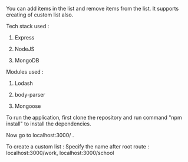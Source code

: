 You can add items in the list and remove items from the list. It supports creating of custom list also.

Tech stack used :

1) Express

2) NodeJS

3) MongoDB


Modules used :

1) Lodash

2) body-parser

3) Mongoose


To run the application, first clone the repository and run command "npm install" to install the dependencies.

Now go to localhost:3000/ .

To create a custom list : Specify the name after root route : localhost:3000/work, localhost:3000/school


